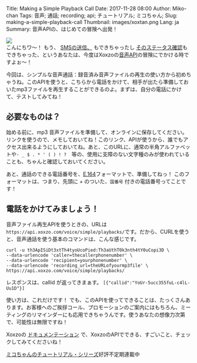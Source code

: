 Title: Making a Simple Playback Call
Date: 2017-11-28 08:00
Author: Miko-chan
Tags: 音声; 通話; recording; api; チュートリアル; ミコちゃん;
Slug: making-a-simple-playback-call
Thumbnail: images/xoxtan.png
Lang: ja
Summary: 音声APIの、はじめての冒険へ出発！

<div>
  <img src="https://blog.xoxzo.com/images/xoxtan.png" class="float-lg-right lg-width200 md-width300" style="margin: 0;">
</div>
<div class="lg-padding-top50 md-padding0">
こんにちワ〜！
もう、 <a href="https://blog.xoxzo.com/en/2017/10/31/sending-your-first-sms/">SMSの送信、</a> もできちゃったし <a href="https://blog.xoxzo.com/en/2017/11/15/checking-your-sms-status/">そのステータス確認</a>もできちゃった、というあなたは、今度はXoxzoの<a href="https://www.xoxzo.com/ja/about/voice-api/">音声API</a>の冒険にでかける時ですよぉ〜！
</div>
<div style="clear:both;"></div>

今回は、シンプルな音声通話：録音済み音声ファイルの再生の使い方から初めちゃうね。このAPIを使うと、こちらから電話をかけて、相手が出たら準備しておいたmp3ファイルを再生することができるのよ。まずは、自分の電話にかけて、テストしてみてね！

## 必要なものは？ ##

始める前に、mp3 音声ファイルを準備して、オンラインに保存してください。リンクを使うので、メモしておいてね！このリンク、APIが使うから、誰でもアクセス出来るようにしておいてね。あと、このURLに、通常の半角アルファベットや```- _ $ . * ' ( ) ! ?```　等の、使用に支障のない文字種のみが使われていることも、ちゃんと確認しておいてください。

あと、通話のできる電話番号を、[E.164](https://ja.wikipedia.org/wiki/E.164)フォーマットで、準備してねっ！
このフォーマットは、つまり、先頭に + のついた、```国番号``` 付きの電話番号ってことです！

## 電話をかけてみましょう！ ##

音声ファイル再生APIを使うときの、URLは `https://api.xoxzo.com/voice/simple/playbacks/`です。だから、CURLを使うと、音声通話を使う基本のコマンドは、こんな感じです。

```
curl -u th3ApISiDt3xtTh4tyoUcoPied:Th3aUthT0k3nth4tY0uCopi3D \
--data-urlencode 'caller=thecallerphonenumber' \
--data-urlencode 'recipient=yourphonenumber' \
--data-urlencode 'recording_url=theURLofyourmp3file' \
https://api.xoxzo.com/voice/simple/playbacks/
```

レスポンスは、callid が返ってきまぁす。 `[{"callid":"YoUr-5ucc355fuL-c4lL-Uu1D"}]`

使い方は、これだけです！
でも、このAPIを使ってできることは、たっくさんあります。お客様へのご挨拶コール、プロモーションのご案内にはもちろん、ミーティングのリマインダーにも応用できちゃうんです。使うあなたの想像力次第で、可能性は無限ですね！

Xoxzoの [ドキュメンテーション](https://docs.xoxzo.com/ja/) で、XoxzoのAPIでできる、すごいこと、チェックしてみてくださいね！

[ミコちゃんのチュートリアル・シリーズ](https://blog.xoxzo.com/ja/tag/mikochiyan/)好評不定期連載中
